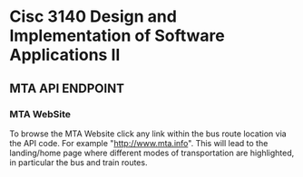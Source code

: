 # Cisc 3140 Design and Implementation of Software Applications II 
## MTA API ENDPOINT
### MTA WebSite
 To browse the MTA Website click any link within the bus route location via the API code.
 For example "http://www.mta.info". This will lead to the landing/home page where different modes of transportation are highlighted,
 in particular the bus and train routes.
